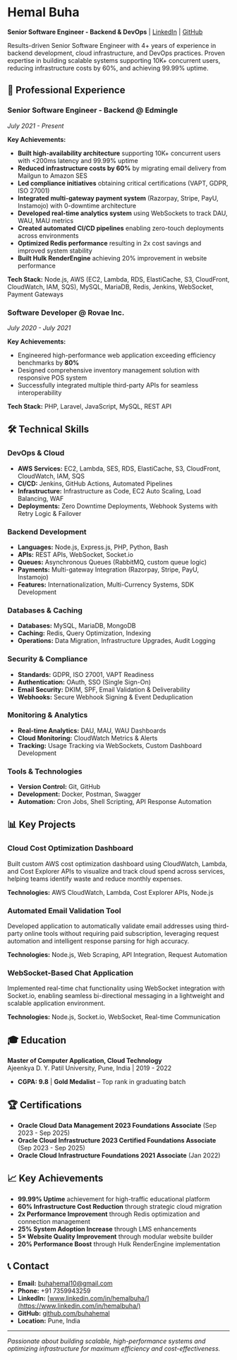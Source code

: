 # Hemal Buha

**Senior Software Engineer - Backend & DevOps** | [LinkedIn](https://www.linkedin.com/in/hemalbuha/) | [GitHub](https://github.com/buhahemal)

Results-driven Senior Software Engineer with 4+ years of experience in backend development, cloud infrastructure, and DevOps practices. Proven expertise in building scalable systems supporting 10K+ concurrent users, reducing infrastructure costs by 60%, and achieving 99.99% uptime.

## 🚀 Professional Experience

### Senior Software Engineer - Backend @ Edmingle
*July 2021 - Present*

**Key Achievements:**
- **Built high-availability architecture** supporting 10K+ concurrent users with <200ms latency and 99.99% uptime
- **Reduced infrastructure costs by 60%** by migrating email delivery from Mailgun to Amazon SES
- **Led compliance initiatives** obtaining critical certifications (VAPT, GDPR, ISO 27001)
- **Integrated multi-gateway payment system** (Razorpay, Stripe, PayU, Instamojo) with 0-downtime architecture
- **Developed real-time analytics system** using WebSockets to track DAU, WAU, MAU metrics
- **Created automated CI/CD pipelines** enabling zero-touch deployments across environments
- **Optimized Redis performance** resulting in 2x cost savings and improved system stability
- **Built Hulk RenderEngine** achieving 20% improvement in website performance

**Tech Stack:** Node.js, AWS (EC2, Lambda, RDS, ElastiCache, S3, CloudFront, CloudWatch, IAM, SQS), MySQL, MariaDB, Redis, Jenkins, WebSocket, Payment Gateways

### Software Developer @ Rovae Inc.
*July 2020 - July 2021*

**Key Achievements:**
- Engineered high-performance web application exceeding efficiency benchmarks by **80%**
- Designed comprehensive inventory management solution with responsive POS system
- Successfully integrated multiple third-party APIs for seamless interoperability

**Tech Stack:** PHP, Laravel, JavaScript, MySQL, REST API

## 🛠️ Technical Skills

### DevOps & Cloud
- **AWS Services:** EC2, Lambda, SES, RDS, ElastiCache, S3, CloudFront, CloudWatch, IAM, SQS
- **CI/CD:** Jenkins, GitHub Actions, Automated Pipelines
- **Infrastructure:** Infrastructure as Code, EC2 Auto Scaling, Load Balancing, WAF
- **Deployments:** Zero Downtime Deployments, Webhook Systems with Retry Logic & Failover

### Backend Development
- **Languages:** Node.js, Express.js, PHP, Python, Bash
- **APIs:** REST APIs, WebSocket, Socket.io
- **Queues:** Asynchronous Queues (RabbitMQ, custom queue logic)
- **Payments:** Multi-gateway Integration (Razorpay, Stripe, PayU, Instamojo)
- **Features:** Internationalization, Multi-Currency Systems, SDK Development

### Databases & Caching
- **Databases:** MySQL, MariaDB, MongoDB
- **Caching:** Redis, Query Optimization, Indexing
- **Operations:** Data Migration, Infrastructure Upgrades, Audit Logging

### Security & Compliance
- **Standards:** GDPR, ISO 27001, VAPT Readiness
- **Authentication:** OAuth, SSO (Single Sign-On)
- **Email Security:** DKIM, SPF, Email Validation & Deliverability
- **Webhooks:** Secure Webhook Signing & Event Deduplication

### Monitoring & Analytics
- **Real-time Analytics:** DAU, MAU, WAU Dashboards
- **Cloud Monitoring:** CloudWatch Metrics & Alerts
- **Tracking:** Usage Tracking via WebSockets, Custom Dashboard Development

### Tools & Technologies
- **Version Control:** Git, GitHub
- **Development:** Docker, Postman, Swagger
- **Automation:** Cron Jobs, Shell Scripting, API Response Automation

## 📊 Key Projects

### Cloud Cost Optimization Dashboard
Built custom AWS cost optimization dashboard using CloudWatch, Lambda, and Cost Explorer APIs to visualize and track cloud spend across services, helping teams identify waste and reduce monthly expenses.

**Technologies:** AWS CloudWatch, Lambda, Cost Explorer APIs, Node.js

### Automated Email Validation Tool
Developed application to automatically validate email addresses using third-party online tools without requiring paid subscription, leveraging request automation and intelligent response parsing for high accuracy.

**Technologies:** Node.js, Web Scraping, API Integration, Request Automation

### WebSocket-Based Chat Application
Implemented real-time chat functionality using WebSocket integration with Socket.io, enabling seamless bi-directional messaging in a lightweight and scalable application environment.

**Technologies:** Node.js, Socket.io, WebSocket, Real-time Communication

## 🎓 Education

**Master of Computer Application, Cloud Technology**  
Ajeenkya D. Y. Patil University, Pune, India | 2019 - 2022  
- **CGPA: 9.8** | **Gold Medalist** – Top rank in graduating batch

## 🏆 Certifications

- **Oracle Cloud Data Management 2023 Foundations Associate** (Sep 2023 - Sep 2025)
- **Oracle Cloud Infrastructure 2023 Certified Foundations Associate** (Sep 2023 - Sep 2025)
- **Oracle Cloud Infrastructure Foundations 2021 Associate** (Jan 2022)

## 📈 Key Achievements

- **99.99% Uptime** achievement for high-traffic educational platform
- **60% Infrastructure Cost Reduction** through strategic cloud migration
- **2x Performance Improvement** through Redis optimization and connection management
- **25% System Adoption Increase** through LMS enhancements
- **5× Website Quality Improvement** through modular website builder
- **20% Performance Boost** through Hulk RenderEngine implementation

## 📞 Contact

- **Email:** buhahemal10@gmail.com
- **Phone:** +91 7359943259
- **LinkedIn:** [www.linkedin.com/in/hemalbuha/](https://www.linkedin.com/in/hemalbuha/)
- **GitHub:** [github.com/buhahemal](https://github.com/buhahemal)
- **Location:** Pune, India

---

*Passionate about building scalable, high-performance systems and optimizing infrastructure for maximum efficiency and cost-effectiveness.*
